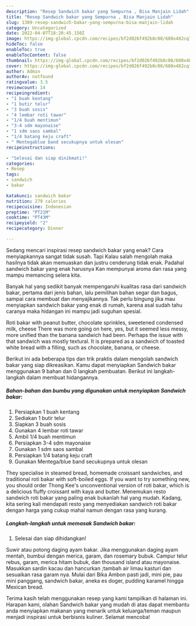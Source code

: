 ```yaml
---
description: "Resep Sandwich bakar yang Sempurna , Bisa Manjain Lidah"
title: "Resep Sandwich bakar yang Sempurna , Bisa Manjain Lidah"
slug: 1309-resep-sandwich-bakar-yang-sempurna-bisa-manjain-lidah
category: Uncategorized
date: 2022-04-07T18:20:45.150Z
image: https://img-global.cpcdn.com/recipes/bf2d026f492b8c08/680x482cq70/sandwich-bakar-foto-resep-utama.jpg
hideToc: false
enableToc: true
enableTocContent: false
thumbnail: https://img-global.cpcdn.com/recipes/bf2d026f492b8c08/680x482cq70/sandwich-bakar-foto-resep-utama.jpg
cover: https://img-global.cpcdn.com/recipes/bf2d026f492b8c08/680x482cq70/sandwich-bakar-foto-resep-utama.jpg
author: Admin
authorAv: notfound
ratingvalue: 3.5
reviewcount: 14
recipeingredient:
- "1 buah kentang"
- "1 butir telur"
- "3 buah sosis"
- "4 lembar roti tawar"
- "1/4 buah mentimun"
- "3-4 sdm mayonaise"
- "1 sdm saos sambal"
- "1/4 batang keju craft"
- " Mentegablue band secukupnya untuk olesan"
recipeinstructions:

- "Selesai dan siap dinikmati!"
categories:
- Resep
tags:
- sandwich
- bakar

katakunci: sandwich bakar 
nutrition: 279 calories
recipecuisine: Indonesian
preptime: "PT21M"
cooktime: "PT43M"
recipeyield: "2"
recipecategory: Dinner

---
```



Sedang mencari inspirasi resep sandwich bakar yang enak? Cara menyiapkannya sangat tidak susah. Tapi Kalau salah mengolah maka hasilnya tidak akan memuaskan dan justru cenderung tidak enak. Padahal sandwich bakar yang enak harusnya Kan mempunyai aroma dan rasa yang mampu memancing selera kita.


Banyak hal yang sedikit banyak mempengaruhi kualitas rasa dari sandwich bakar, pertama dari jenis bahan, lalu pemilihan bahan segar dan bagus, sampai cara membuat dan menyajikannya. Tak perlu bingung jika mau menyiapkan sandwich bakar yang enak di rumah, karena asal sudah tahu caranya maka hidangan ini mampu jadi suguhan spesial.

Roti bakar with peanut butter, chocolate sprinkles, sweetened condensed milk, cheese There was more going on here, yes, but it seemed less messy, more unified than the banana sandwich had been. Perhaps the issue with that sandwich was mostly textural. It is prepared as a sandwich of toasted white bread with a filling, such as chocolate, banana, or cheese.


Berikut ini ada beberapa tips dan trik praktis dalam mengolah sandwich bakar yang siap dikreasikan. Kamu dapat menyiapkan Sandwich bakar menggunakan 9 bahan dan 0 langkah pembuatan. Berikut ini langkah-langkah dalam membuat hidangannya.

<!--inarticleads1-->

##### Bahan-bahan dan bumbu yang digunakan untuk menyiapkan Sandwich bakar:

1. Persiapkan 1 buah kentang
1. Sediakan 1 butir telur
1. Siapkan 3 buah sosis
1. Gunakan 4 lembar roti tawar
1. Ambil 1/4 buah mentimun
1. Persiapkan 3-4 sdm mayonaise
1. Gunakan 1 sdm saos sambal
1. Persiapkan 1/4 batang keju craft
1. Gunakan  Mentega/blue band secukupnya untuk olesan


They specialise in steamed bread, homemade croissant sandwiches, and traditional roti bakar with soft-boiled eggs. If you want to try something new, you should order Thong Kee&#39;s unconventional version of roti bakar, which is a delicious fluffy croissant with kaya and butter. Menemukan resto sandwich roti bakar yang paling enak bukanlah hal yang mudah. Kadang, kita sering kali mendapati resto yang menyediakan sandwich roti bakar dengan harga yang cukup mahal namun dengan rasa yang kurang. 

<!--inarticleads2-->

##### Langkah-langkah untuk memasak Sandwich bakar:


1. Selesai dan siap dihidangkan!

Suwir atau potong daging ayam bakar. Jika menggunakan daging ayam mentah, bumbui dengan merica, garam, dan rosemary bubuk. Campur telur rebus, garam, merica hitam bubuk, dan thousand island atau mayonaise. Masukkan sardin kacau dan hancurkan ;tambah air limau kasturi dan sesuaikan rasa garam nya. Mulai dari Bika Ambon pasti jadi, mini pie, pau mini panggang, sandwich bakar, aneka es doger, pudding karamel hingga Mexican bread. 

Terima kasih telah menggunakan resep yang kami tampilkan di halaman ini. Harapan kami, olahan Sandwich bakar yang mudah di atas dapat membantu anda menyiapkan makanan yang menarik untuk keluarga/teman maupun menjadi inspirasi untuk berbisnis kuliner. Selamat mencoba!
